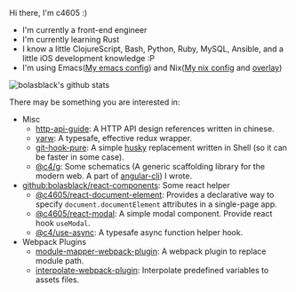 Hi there, I'm c4605 :)

* I'm currently a front-end engineer
* I'm currently learning Rust
* I know a little ClojureScript, Bash, Python, Ruby, MySQL, Ansible, and a little iOS development knowledge :P
* I'm using Emacs([My emacs config](https://github.com/bolasblack/.emacsrc)) and Nix([My nix config](https://github.com/bolasblack/dotfiles/tree/master/nix) and [overlay](https://github.com/bolasblack/nix-overlay))

![bolasblack's github stats](https://github-readme-stats.vercel.app/api?username=bolasblack&show_icons=true)

There may be something you are interested in:

* Misc
  * [http-api-guide](https://github.com/bolasblack/http-api-guide): A HTTP API design references written in chinese.
  * [yarw](https://github.com/bolasblack/js-metarepo/tree/develop/packages/yarw): A typesafe, effective redux wrapper.
  * [git-hook-pure](https://github.com/bolasblack/git-hook-pure): A simple [husky](https://github.com/typicode/husky) replacement written in Shell (so it can be faster in some case).
  * [@c4/g](https://github.com/bolasblack/c4g): Some schematics (A generic scaffolding library for the modern web. A part of [angular-cli](https://github.com/angular/angular-cli/)) I wrote.
* [github:bolasblack/react-components](https://github.com/bolasblack/react-components): Some react helper
  * [@c4605/react-document-element](https://github.com/bolasblack/react-components/blob/master/packages/DocumentElement/README.mdx): Provides a declarative way to specify `document.documentElement` attributes in a single-page app.
  * [@c4605/react-modal](https://github.com/bolasblack/react-components/blob/master/packages/packages/Modal/README.mdx): A simple modal component. Provide react hook `useModal`.
  * [@c4/use-async](https://github.com/bolasblack/react-components/tree/develop/packages/useAsync): A typesafe async function helper hook.
* Webpack Plugins
  * [module-mapper-webpack-plugin](https://github.com/bolasblack/module-mapper-webpack-plugin): A webpack plugin to replace module path.
  * [interpolate-webpack-plugin](https://github.com/bolasblack/interpolate-webpack-plugin): Interpolate predefined variables to assets files.
